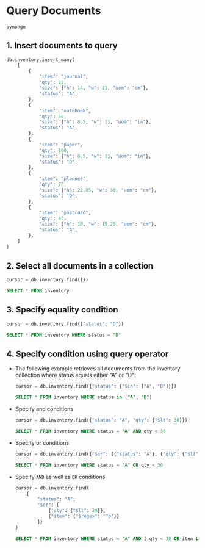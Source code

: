# Query Documents
`pymongo`

## 1. Insert documents to query
```python
db.inventory.insert_many(
    [
        {
            "item": "journal",
            "qty": 25,
            "size": {"h": 14, "w": 21, "uom": "cm"},
            "status": "A",
        },
        {
            "item": "notebook",
            "qty": 50,
            "size": {"h": 8.5, "w": 11, "uom": "in"},
            "status": "A",
        },
        {
            "item": "paper",
            "qty": 100,
            "size": {"h": 8.5, "w": 11, "uom": "in"},
            "status": "D",
        },
        {
            "item": "planner",
            "qty": 75,
            "size": {"h": 22.85, "w": 30, "uom": "cm"},
            "status": "D",
        },
        {
            "item": "postcard",
            "qty": 45,
            "size": {"h": 10, "w": 15.25, "uom": "cm"},
            "status": "A",
        },
    ]
)
```
## 2. Select all documents in a collection
```python
cursor = db.inventory.find({})
```
```sql
SELECT * FROM inventory
```

## 3. Specify equality condition
```python
cursor = db.inventory.find({"status": "D"})
```

```sql
SELECT * FROM inventory WHERE status = "D"
```

## 4. Specify condition using query operator
- The following example retrieves all documents from the inventory collection where status equals either "A" or "D":
    ```python
    cursor = db.inventory.find({"status": {"$in": ["A", "D"]}})
    ```
    ```sql
    SELECT * FROM inventory WHERE status in ("A", "D")
    ```
- Specify and conditions
    ```python
    cursor = db.inventory.find({"status": "A", "qty": {"$lt": 30}})
    ```
    ```sql
    SELECT * FROM inventory WHERE status = "A" AND qty < 30
    ```
- Specify or conditions

    ```python
    cursor = db.inventory.find({"$or": [{"status": "A"}, {"qty": {"$lt": 30}}]})
    ```
    ```sql
    SELECT * FROM inventory WHERE status = "A" OR qty < 30
    ```
- Specify `AND` as well as `OR` conditions
    ```python
    cursor = db.inventory.find(
        {
            "status": "A", 
            "$or": [
                {"qty": {"$lt": 30}}, 
                {"item": {"$regex": "^p"}}
            ]}
    )
    ```
    ```sql
    SELECT * FROM inventory WHERE status = "A" AND ( qty < 30 OR item LIKE "p%")
    ```